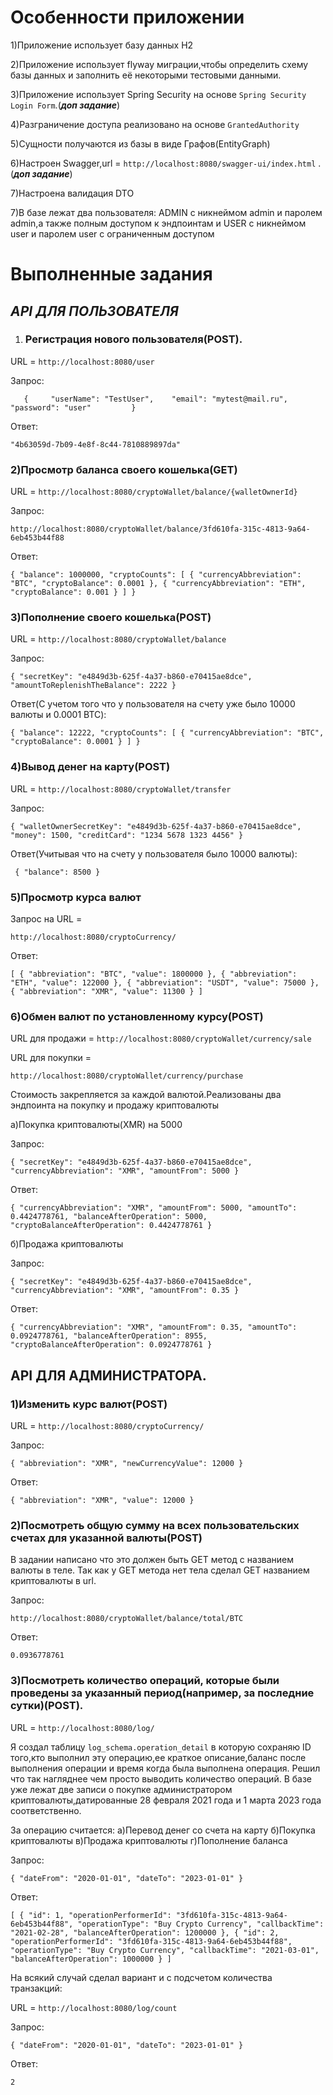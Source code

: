 # Особенности приложении

1)Приложение использует базу данных H2

2)Приложение использует flyway миграции,чтобы определить схему базы данных и заполнить её некоторыми тестовыми данными.

3)Приложение использует Spring Security на основе `Spring Security Login Form`.(**_доп задание_**)

4)Разграничение доступа реализовано на основе `GrantedAuthority`

5)Сущности получаются из базы в виде Графов(EntityGraph)

6)Настроен Swagger,url = `http://localhost:8080/swagger-ui/index.html` .(**_доп задание_**)

7)Настроена валидация DTO

7)В базе лежат два пользователя: 
ADMIN с никнеймом admin и паролем admin,а также полным доступом к эндпоинтам
 и USER с никнеймом user и паролем user с ограниченным доступом
# Выполненные задания

## _API ДЛЯ ПОЛЬЗОВАТЕЛЯ_

1) ### Регистрация нового пользователя(**POST**).

URL = `http://localhost:8080/user`

Запрос: 

`   {    
  "userName": "TestUser",   
  "email": "mytest@mail.ru",    
  "password": "user"        
}`

Ответ:

`"4b63059d-7b09-4e8f-8c44-7810889897da"`

### 2)Просмотр баланса своего кошелька(**GET**)

URL = `http://localhost:8080/cryptoWallet/balance/{walletOwnerId}`

Запрос:

`http://localhost:8080/cryptoWallet/balance/3fd610fa-315c-4813-9a64-6eb453b44f88`

Ответ:

`{
  "balance": 1000000,
  "cryptoCounts": [
    {
      "currencyAbbreviation": "BTC",
      "cryptoBalance": 0.0001
    },
    {
      "currencyAbbreviation": "ETH",
      "cryptoBalance": 0.001
    }
  ]
}`

### 3)Пополнение своего кошелька(POST)

URL = `http://localhost:8080/cryptoWallet/balance`

Запрос:

`{
  "secretKey": "e4849d3b-625f-4a37-b860-e70415ae8dce",
  "amountToReplenishTheBalance": 2222
}`

Ответ(С учетом того что у пользователя на счету уже было 10000 валюты и 0.0001 BTC):

`{
  "balance": 12222,
  "cryptoCounts": [
    {
      "currencyAbbreviation": "BTC",
      "cryptoBalance": 0.0001
    }
  ]
}`

 ### 4)Вывод денег на карту(POST)
 
 URL = `http://localhost:8080/cryptoWallet/transfer`

Запрос:

`{
  "walletOwnerSecretKey": "e4849d3b-625f-4a37-b860-e70415ae8dce",
  "money": 1500,
  "creditCard": "1234 5678 1323 4456"
}`

Ответ(Учитывая что на счету у пользователя было 10000 валюты):

` {
         "balance": 8500
       }`
       
       
### 5)Просмотр курса валют

Запрос на URL = 

`http://localhost:8080/cryptoCurrency/`

Ответ:

`[
  {
    "abbreviation": "BTC",
    "value": 1800000
  },
  {
    "abbreviation": "ETH",
    "value": 122000
  },
  {
    "abbreviation": "USDT",
    "value": 75000
  },
  {
    "abbreviation": "XMR",
    "value": 11300
  }
] `      

### 6)Обмен валют по установленному курсу(POST)

URL для продажи = 
`http://localhost:8080/cryptoWallet/currency/sale`

URL для покупки =

`http://localhost:8080/cryptoWallet/currency/purchase`

Стоимость закрепляется за каждой валютой.Реализованы два эндпоинта на покупку и продажу криптовалюты 

а)Покупка криптовалюты(XMR) на 5000

Запрос:

`{
  "secretKey": "e4849d3b-625f-4a37-b860-e70415ae8dce",
  "currencyAbbreviation": "XMR",
  "amountFrom": 5000
}`

Ответ:

`{
  "currencyAbbreviation": "XMR",
  "amountFrom": 5000,
  "amountTo": 0.4424778761,
  "balanceAfterOperation": 5000,
  "cryptoBalanceAfterOperation": 0.4424778761
}`

б)Продажа криптовалюты

Запрос:

`{
  "secretKey": "e4849d3b-625f-4a37-b860-e70415ae8dce",
  "currencyAbbreviation": "XMR",
  "amountFrom": 0.35
}`

Ответ:

`{
  "currencyAbbreviation": "XMR",
  "amountFrom": 0.35,
  "amountTo": 0.0924778761,
  "balanceAfterOperation": 8955,
  "cryptoBalanceAfterOperation": 0.0924778761
}`

## API ДЛЯ АДМИНИСТРАТОРА.

### 1)Изменить курс валют(**POST**)

URL = `http://localhost:8080/cryptoCurrency/`

Запрос:

`{
  "abbreviation": "XMR",
  "newCurrencyValue": 12000
}`

Ответ:

`{
  "abbreviation": "XMR",
  "value": 12000
}`

### 2)Посмотреть общую сумму на всех пользовательских счетах для указанной валюты(**POST**)

В задании написано что это должен быть GET метод с названием валюты в теле.
 Так как у GET метода нет тела сделал GET названием криптовалюты в url.
 
 Запрос:
 
 `http://localhost:8080/cryptoWallet/balance/total/BTC`
 
 Ответ:
 
 `0.0936778761`

### 3)Посмотреть количество операций, которые были проведены за указанный период(например, за последние сутки)(**POST**).

URL = `http://localhost:8080/log/`

Я создал таблицу `log_schema.operation_detail` 
в которую сохраняю ID того,кто выполнил эту операцию,ее краткое описание,баланс после выполнения операции и время когда была выполнена операция. 
Решил что так нагляднее чем просто выводить количество операций.
В базе уже лежат две записи о покупке администратором криптовалюты,датированные 28 февраля 2021 года и 1 марта 2023 года соответственно.

За операцию считается: 
    а)Перевод денег со счета на карту
    б)Покупка криптовалюты
    в)Продажа криптовалюты
    г)Пополнение баланса
    
Запрос:

`{
  "dateFrom": "2020-01-01",
  "dateTo": "2023-01-01"
} `  

Ответ:

`[
  {
    "id": 1,
    "operationPerformerId": "3fd610fa-315c-4813-9a64-6eb453b44f88",
    "operationType": "Buy Crypto Currency",
    "callbackTime": "2021-02-28",
    "balanceAfterOperation": 1200000
  },
  {
    "id": 2,
    "operationPerformerId": "3fd610fa-315c-4813-9a64-6eb453b44f88",
    "operationType": "Buy Crypto Currency",
    "callbackTime": "2021-03-01",
    "balanceAfterOperation": 1000000
  }
]` 

На всякий случай сделал вариант и с подсчетом количества транзакций:

URL = `http://localhost:8080/log/count`

Запрос:

`{
  "dateFrom": "2020-01-01",
  "dateTo": "2023-01-01"
}`

Ответ:

`2`
